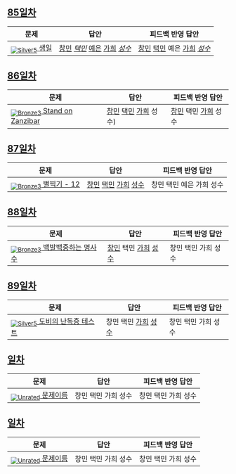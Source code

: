 [Unrated]: https://user-images.githubusercontent.com/33937365/126247607-85783912-c11a-4d50-ac36-8cc7dcb75cd2.png
[Bronze5]: https://user-images.githubusercontent.com/33937365/126247611-e362d727-17a4-4737-a232-5827e185ab7c.png
[Bronze4]: https://user-images.githubusercontent.com/33937365/126247612-89cbc675-e1d4-43a2-950b-1cb014dca697.png
[Bronze3]: https://user-images.githubusercontent.com/33937365/126247613-b8408610-7bc4-40f8-804f-a30a45ddbb68.png
[Bronze2]: https://user-images.githubusercontent.com/33937365/126247614-d85dc6ff-a520-4c00-82bd-eb593b156bd8.png
[Bronze1]: https://user-images.githubusercontent.com/33937365/126247616-04b2ab30-9891-4b7b-8cb4-38e99b97e834.png
[Silver5]: https://user-images.githubusercontent.com/33937365/126247618-38c5c905-672b-4d75-808e-8a7d45ea577d.png
[Silver4]: https://user-images.githubusercontent.com/33937365/126247620-ba2d1b96-b0aa-4b88-80c5-71569c69bbc3.png
[Silver3]: https://user-images.githubusercontent.com/33937365/126247621-1b55b7f4-3a79-4348-8a63-f00c1813853e.png
[Silver2]: https://user-images.githubusercontent.com/33937365/126247622-a83b30a9-6618-4593-b775-6f6730afd3f6.png
[Silver1]: https://user-images.githubusercontent.com/33937365/126247625-8d82f8ab-6f95-4ef8-a243-be31f548596e.png

## [85일차](Day85)

| 문제                 | 답안 | 피드백 반영 답안 |
| -------------------- | ---- | ---------------- |
| [<sub>![Silver5]</sub> 생일](https://www.acmicpc.net/problem/5635) | [창민](Day85/kcm_5635.java) *[택민](Day85/jtm_5635.java)* [예은](Day85/lye_5635.py) [가희](Day85/kkh_5635.java) *[성수](Day85/ass_5635.java)* | [창민](Day85/kcm_5635.java) [택민](Day85/jtm_5635.java) 예은 [가희](Day85/kkh_5635.java) *[성수](Day85/ass_5635.java)*             |

## [86일차](Day86)

| 문제                 | 답안 | 피드백 반영 답안 |
| -------------------- | ---- | ---------------- |
| [<sub>![Bronze3]</sub> Stand on Zanzibar](https://www.acmicpc.net/problem/11636) | [창민](Day86/kcm_11636.java) [택민](Day86/jtm_11636.java) [가희](Day86/kkh_11636.java) 성수) | [창민](Day86/kcm_11636.java) 택민 [가희](Day86/kkh_11636.java) 성수             |

## [87일차](Day87)

| 문제                 | 답안 | 피드백 반영 답안 |
| -------------------- | ---- | ---------------- |
| [<sub>![Bronze3]</sub> 별찍기 - 12](https://www.acmicpc.net/problem/2522) | [창민](Day87/kcm_2522.java) [택민](Day87/jtm_2522.java) [가희](Day87/kkh_2522.java) [성수](Day87/ass_2522.java) | 창민 택민 예은 가희 성수             |

## [88일차](Day88)

| 문제                 | 답안 | 피드백 반영 답안 |
| -------------------- | ---- | ---------------- |
[<sub>![Bronze3]</sub> 백발백중하는 명사수](https://www.acmicpc.net/problem/22938) | [창민](Day88/kcm_22938.java) 택민 [가희](Day88/kkh_22938.java) [성수](Day88/ass_22938.java) | 창민 택민 가희 성수             |

## [89일차](Day89)

| 문제                 | 답안 | 피드백 반영 답안 |
| -------------------- | ---- | ---------------- |
| [<sub>![Silver5]</sub> 도비의 난독증 테스트](https://www.acmicpc.net/problem/2204) | 창민 택민 [가희](Day89/kkh_2204.java) [성수](Day89/ass_2204.java) | 창민 택민 가희 성수             |

## [일차](Day)

| 문제                 | 답안 | 피드백 반영 답안 |
| -------------------- | ---- | ---------------- |
| [<sub>![Unrated]</sub> 문제이름](문제링크) | 창민 택민 가희 성수 | 창민 택민 가희 성수             |

## [일차](Day)

| 문제                 | 답안 | 피드백 반영 답안 |
| -------------------- | ---- | ---------------- |
| [<sub>![Unrated]</sub> 문제이름](문제링크) | 창민 택민 가희 성수 | 창민 택민 가희 성수             |
